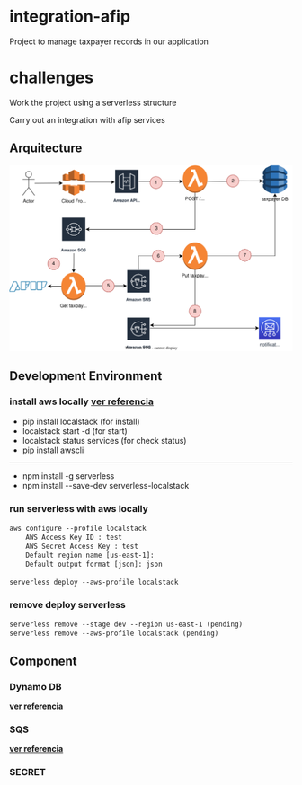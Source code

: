 # integration-afip
Project to manage taxpayer records in our application
# challenges
Work the project using a serverless structure

Carry out an integration with afip services
## Arquitecture
![imagen](./diagrams/architecture.svg)

## Development Environment
### install aws locally [**ver referencia**](https://github.com/localstack/localstack)
-	pip install localstack (for install)
-	localstack start -d (for start)
-	localstack status services (for check status)
-   pip install awscli
--------------------------
	
-   npm install -g serverless
-   npm install --save-dev serverless-localstack
### run serverless with aws locally
    aws configure --profile localstack
        AWS Access Key ID : test
        AWS Secret Access Key : test
        Default region name [us-east-1]:
        Default output format [json]: json

    serverless deploy --aws-profile localstack

### remove deploy serverless
    serverless remove --stage dev --region us-east-1 (pending)
    serverless remove --aws-profile localstack (pending)
## Component
### Dynamo DB
[**ver referencia**](https://aws.amazon.com/es/dynamodb/)

### SQS
[**ver referencia**](https://www.serverless.com/blog/aws-lambda-sqs-serverless-integration#using-sqs-with-the-serverless-framework)

### SECRET